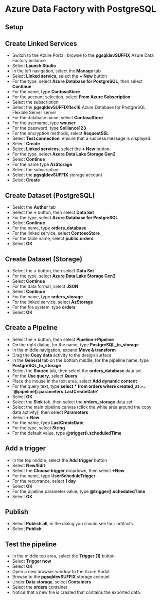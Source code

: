 # Azure Data Factory with PostgreSQL

## Setup

## Create Linked Services

- Switch to the Azure Portal, browse to the **pgsqldevSUFFIX** Azure Data Factory instance
- Select **Launch Studio**
- In the left navigation, select the **Manage** tab
- Select **Linked servics**, select the **+ New** button
- For the type, select **Azure Database for PostgreSQL**, then select **Continue**
- For the name, type **ContosoStore**
- For the account selection, select **From Azure Subscription**
- Select the subscription
- Select the **pgsqldevSUFFIXflex16** Azure Database for PostgreSQL Flexible Server server
- For the database name, select **ContosoStore**
- For the username, type **wsuser**
- For the password, type **Solliance123**
- For the encryption methods, select **RequestSSL**
- Select **Test connection**, ensure that a success message is displayed.
- Select **Create**
- Select **Linked services**, select the **+ New** button
- For the type, select **Azure Data Lake Storage Gen2**
- Select **Continue**
- For the name type **AzStorage**
- Select the subscription
- Select the **pgsqldevSUFFIX** storage account
- Select **Create**

## Create Dataset (PostgreSQL)

- Seelct the **Author** tab
- Select the **+** button, then select **Data Set**
- For the type, select **Azure Database for PostgreSQL**
- Select **Continue**
- For the name, type **orders_database**
- For the linked service, select **ContosoStore**
- For the table name, select **public.orders**
- Select **OK**

## Create Dataset (Storage)

- Select the **+** button, then select **Data Set**
- For the type, select **Azure Data Lake Storage Gen2**
- Select **Continue**
- For the data format, select **JSON**
- Select **Continue**
- For the name, type **orders_storage**
- For the linked service, select **AzStorage**
- For the file system, type **orders**
- Select **OK**

## Create a Pipeline

- Select the **+** button, then select **Pipeline->Pipeline**
- On the right dialog, for the name, type **PostgreSQL_to_storage**
- In the middle navigation, expand **Move & transform**
- Drag the **Copy data** activity to the design surface
- In the **General** tab on the bottom middle, for the pipeline name, type **PostgreSQL_to_storage**
- Select the **Source** tab, then select the **orders_database** data set
- For the **Use query**, select **Query**
- Place the mouse in the text area, select **Add dynamic content**
- For the query text, type **select * from orders where created_at >= '@pipeline().parameters.LastCreateDate'**
- Select **OK**
- Select the **Sink** tab, then select the **orders_storage** data set
- Select the main pipeline canvas (click the white area around the copy data activity), then select **Parameters**
- Select **+ New**
- For the name, tyep **LastCreateDate**
- For the type, select **String**
- For the default value, type **@trigger().scheduledTime**

## Add a trigger

- In the top middle, select the **Add trigger** button
- Select **New/Edit**
- Select the **Choose trigger** dropdown, then select **+New**
- For the name, type **UserScheduleTrigger**
- For the recurrance, select **1 day**
- Select **OK**
- For the pipeline parameter value, type **@trigger().scheduledTime**
- Select **OK**

## Publish

- Select **Publish all**, in the dialog you should see four artifacts.
- Select **Publish**

## Test the pipeline

- In the middle top area, select the **Trigger (1)** button
- Select **Trigger now**
- Select **OK**
- Open a new browser window to the Azure Portal
- Browse to the **pgsqldevSUFFIX** storage account
- Under **Data storage**, select **Containers**
- Select the **orders** container
- Notice that a new file is created that contains the exported data.
